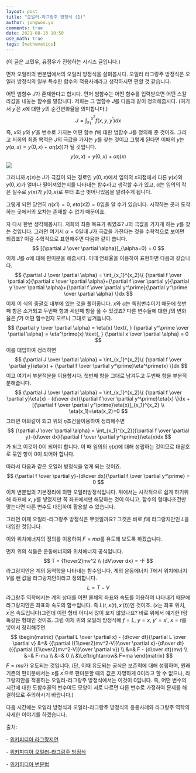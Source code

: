 ```yaml
---
layout: post
title: "오일러-라그랑주 방정식 (1)"
author: jungwoo.yu
comments: true
date: 2021-08-13 10:50
use_math: true
tags: [mathematics]
---
```


(이 글은 고민우, 유정우가 진행하는 시리즈 글입니다.)

먼저 오일러의 변분법에서의 오일러 방정식을 살펴봅시다. 오일러 라그랑주 방정식은 오일러 방정식의 일부 특수한 함수의 적용사례라고 생각하시면 편할 것 같습니다.

어떤 범함수 $J$가 존재한다고 합시다. 먼저 범함수는 어떤 함수를 입력받으면 어떤 스칼라값을 내놓는 함수를 말합니다. 저희는 그 범함수 $J$를 다음과 같이 정의해줍시다. (여기서 $y^\prime$은 $x$에 대한 $y$의 순간변화율을 의미합니다.)
$$
J = \int_{x_1}^{x^2}f(x,y,y^\prime)dx
$$
즉, $x$와 $y$와 $y'$을 변수로 가지는 어떤 함수 $f$에 대한 범함수 $J$를 정의해 준 것이죠. 그리고 저희의 최종 목적은 $J$의 극값을 가지는 $y$를 찾는 것이고 그렇게 된다면 이때의 $y$는 $y(\alpha,x)=y(0,x)+\alpha\eta(x))$가 될 것입니다. 
$$
y(\alpha,x) = y(0,x)+\alpha\eta(x)
$$
![](https://user-images.githubusercontent.com/46587635/129293611-45b8907d-83d6-442d-a7b5-8f412a219282.png)

그러니까 $\eta(x)$는 $J$가 극값이 되는 경로인 $y(0,x)$에서 임의의 $x$지점에서 다른 $y(x)$와 $y(0,x)$가 얼마나 떨어져있는지를 나타내는 함수라고 생각할 수가 있고, $\alpha$는 임의의 작은 실수로 $y(x)$가 $y(0,x)$로 부터 조금 벗어나있음을 알려주게 됩니다. 

그렇게 되면 당연히 $\eta(x1)=0$, $eta(x2)=0$임을 알 수가 있습니다. 시작하는 곳과 도착하는 곳에서의 오차는 존재할 수 없기 때문이죠.

자 다시 한번 생각해봅시다. 저희의 최종 목표가 뭐였죠? $J$의 극값을 가지게 하는 $y$를 찾는 것입니다. 그러면 여기서 $\alpha=0$일때 $J$가 극값을 가진다는 것을 수학적으로 보이면 되겠죠? 이걸 수학적으로 표현해주면 다음과 같이 씁니다.
$$
[{\partial J \over \partial \alpha}]_{\alpha=0} = 0
$$
이제 $J$를 $\alpha$에 대해 편미분을 해줍시다. 이때 연쇄율을 이용하여 표현하면 다음과 같습니다. 
$$
{\partial J \over \partial \alpha} = \int_{x_1}^{x_2}\{ {\partial f \over \partial x}{\partial x \over \partial \alpha}+{\partial f \over \partial y}{\partial y \over \partial \alpha}+{\partial f \over \partial y^\prime}{\partial y^\prime \over \partial \alpha} \}dx
$$
이제 이 식의 중괄호 내부에 있는 것을 풀어줍니다. $x$와 $\alpha$는 독립변수이기 때문에 첫번째 항은 소거되고 두번째 항과 세번째 항을 풀 수 있겠죠? 다른 변수들에 대한 $f$의 변화율은 $f$가 어떤 함수인지 모르니 그대로 남겨둡니다. 
$$
{\partial y \over \partial \alpha} = \eta(x) \text{, }
{\partial y^\prime \over \partial \alpha} = \eta^\prime(x) \text{, }
{\partial x \over \partial \alpha} = 0
$$
이를 대입하여 정리하면
$$
{\partial J \over \partial \alpha} = \int_{x_1}^{x_2}\{ {\partial f \over \partial y}\eta(x) + {\partial f \over \partial y^\prime}\eta^\prime(x) \}dx
$$
이고 여기서 부분적분을 이용합시다. 첫번째 항을 그대로 남겨두고 두번째 항을 부분적분해줍니다. 
$$
{\partial J \over \partial \alpha} = \int_{x_1}^{x_2}\{ {\partial f \over \partial y}\eta(x) - {d\over dx}{\partial f \over \partial y^\prime}\eta(x) \}dx + [{\partial f \over \partial y^\prime}\eta(x)]_{x_1}^{x_2} \\
\eta(x_1)=\eta(x_2)=0
$$
그러면 이와같이 되고 위의 $\eta$조건을이용하여 정리해주면 
$$
{\partial J \over \partial \alpha} = \int_{x_1}^{x_2}({\partial f \over \partial y}-{d\over dx}{\partial f \over \partial y^\prime})\eta(x)dx
$$
가 되고 이것이 0이 되어야 합니다. 이 때 임의의 $\eta(x)$에 대해 성립하는 것이므로 대괄호로 묶인 항이 0이 되어야 합니다.

따라서 다음과 같은 오일러 방정식을 얻게 되는 것이죠.
$$
{\partial f \over \partial y}-{d\over dx}{\partial f \over \partial y^\prime} = 0
$$
이게 변분법의 기본정리에 의한 오일러방정식입니다. 위에서는 시각적으로 쉽게 하기위해 좌표에 $x$, $y$를 넣었지만 꼭 좌표에서만 해당하는 것이 아니고, 함수의 형태나조건만 맞는다면 다른 변수도 대입하여 활용할 수 있습니다.

그러면 이제 오일러-라그랑주 방정식은 무엇일까요? 그것은 바로 $f$에 라그랑지안인 $L$을 대입한 것입니다.

이와 위치에너지의 정의를 이용하여 $F=ma$를 유도해 보도록 하겠습니다.

먼저 위의 식들은 운동에너지와 위치에너지 공식입니다.
$$
T = {1\over2}mv^2 \\
{dV\over dx} = -F
$$
라그랑지안은 계의 동역학을 나타내는 함수입니다. 계의 운동에너지 $T$에서 위치에너지 $V$를 뺀 값을 라그랑지안이라고 정의합니다.  
$$
L = T-V
$$
라그랑주 역학에서는 계의 상태를 어떤 물체의 좌표와 속도를 이용하여 나타내기 때문에 라그랑지안은 좌표와 속도의 함수입니다. 즉 $L(t,x(t),x^\prime(t))$인 것이죠. ($x$는 좌표 위치, $x^\prime$은 속도입니다)그런데 이런 형태 어디서 많이 보지 않았나요? 바로 위에서 얘기한 f랑 똑같은 형태인 것이죠. 그럼 이제 위의 오일러 방정식에 $f=L$, $y=x$, $y'=x'$, $x=t$를 넣어서 정리해주면 
$$
\begin{matrix}
{\partial L \over \partial x} - {d\over dt}{\partial L \over \partial v} &=& {{\partial ({1\over2}mv^2-V)}\over \partial x}-{d\over dt}({{\partial ({1\over2}mv^2-V)}\over \partial v}) \\
&=& F - {d\over dt}(mv) \\
&=& F-ma \\
&=& 0 \\
&\Leftrightarrow& F=ma
\end{matrix}
$$
$F=ma$가 유도되는 것입니다. (단, 이때 유도되는 공식은 보존력에 대해 성립하며, 원래 기존의 편미분에서는 $x$를 $x^\prime$으로 편미분할 때의 값은 자명하게 0이라고 할 수 없으나, 라그랑지안을 적용하는 오일러-라그랑주 방정식에서는 이것이 0입니다. 즉, 어떤 변수의 시간에 대한 도함수꼴의 변수여도 모양이 서로 다르면 다른 변수로 가정하여 문제를 해결하므로 주의하시기 바랍니다.)

다음 시간에는 오일러 방정식과 오일러-라그랑주 방정식의 응용사례와 라그랑주 역학의 자세한 이야기를 하겠습니다.



출처:

\- [위키피디아 라그랑지언](https://ko.wikipedia.org/wiki/%EB%9D%BC%EA%B7%B8%EB%9E%91%EC%A7%80%EC%96%B8)

\- [위키피디아 오일러-라그랑주 방정식](https://ko.wikipedia.org/wiki/오일러-라그랑주_방정식)

\- [위키피디아 변분법](https://ko.wikipedia.org/wiki/변분법)

